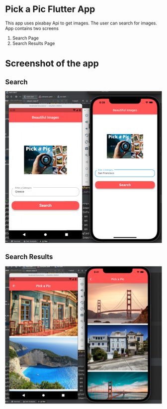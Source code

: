 # Pick a Pic Flutter App

This app uses pixabay Api to get images. The user can search for images. App contains two screens

1) Search Page
2) Search Results Page

# Screenshot of the app

## Search 
![image](https://github.com/sdkdeepa/Search-image-flutter-app/blob/main/screenshots/app_screenshot.png)



## Search Results
![image](https://github.com/sdkdeepa/Search-image-flutter-app/blob/main/screenshots/app_searchresults.png)

